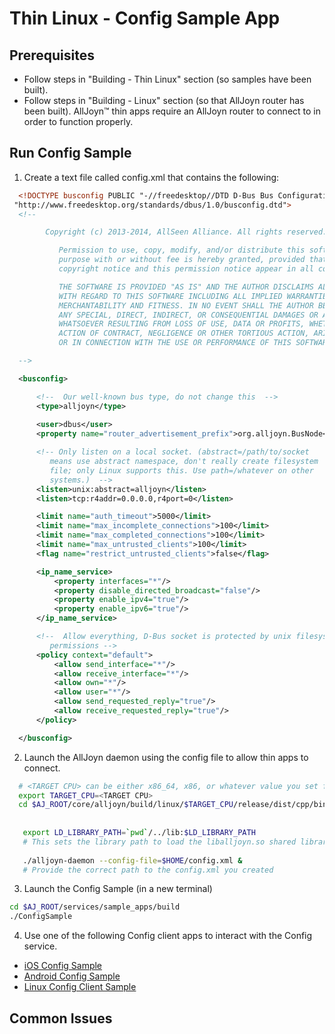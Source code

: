# Thin Linux - Config Sample App


## Prerequisites
* Follow steps in "Building - Thin Linux" section (so samples have been built).
* Follow steps in "Building - Linux" section (so that AllJoyn router has been built). AllJoyn&trade; thin apps require an AllJoyn router to connect to in order to function properly.

## Run Config Sample
1. Create a text file called config.xml that contains the following:

```xml
  <!DOCTYPE busconfig PUBLIC "-//freedesktop//DTD D-Bus Bus Configuration 1.0//EN"
 "http://www.freedesktop.org/standards/dbus/1.0/busconfig.dtd">
  <!--

        Copyright (c) 2013-2014, AllSeen Alliance. All rights reserved.

           Permission to use, copy, modify, and/or distribute this software for any
           purpose with or without fee is hereby granted, provided that the above
           copyright notice and this permission notice appear in all copies.

           THE SOFTWARE IS PROVIDED "AS IS" AND THE AUTHOR DISCLAIMS ALL WARRANTIES
           WITH REGARD TO THIS SOFTWARE INCLUDING ALL IMPLIED WARRANTIES OF
           MERCHANTABILITY AND FITNESS. IN NO EVENT SHALL THE AUTHOR BE LIABLE FOR
           ANY SPECIAL, DIRECT, INDIRECT, OR CONSEQUENTIAL DAMAGES OR ANY DAMAGES
           WHATSOEVER RESULTING FROM LOSS OF USE, DATA OR PROFITS, WHETHER IN AN
           ACTION OF CONTRACT, NEGLIGENCE OR OTHER TORTIOUS ACTION, ARISING OUT OF
           OR IN CONNECTION WITH THE USE OR PERFORMANCE OF THIS SOFTWARE.

  -->

  <busconfig>

      <!--  Our well-known bus type, do not change this  -->
      <type>alljoyn</type>
  
      <user>dbus</user>
      <property name="router_advertisement_prefix">org.alljoyn.BusNode</property>

      <!-- Only listen on a local socket. (abstract=/path/to/socket
         means use abstract namespace, don't really create filesystem
         file; only Linux supports this. Use path=/whatever on other
         systems.)  -->
      <listen>unix:abstract=alljoyn</listen>
      <listen>tcp:r4addr=0.0.0.0,r4port=0</listen>

      <limit name="auth_timeout">5000</limit>
      <limit name="max_incomplete_connections">100</limit>
      <limit name="max_completed_connections">100</limit>
      <limit name="max_untrusted_clients">100</limit>
      <flag name="restrict_untrusted_clients">false</flag>

      <ip_name_service>
          <property interfaces="*"/>
          <property disable_directed_broadcast="false"/>
          <property enable_ipv4="true"/>
          <property enable_ipv6="true"/>
      </ip_name_service>

      <!--  Allow everything, D-Bus socket is protected by unix filesystem
         permissions -->
      <policy context="default">
          <allow send_interface="*"/>
          <allow receive_interface="*"/>
          <allow own="*"/>
          <allow user="*"/>
          <allow send_requested_reply="true"/>
          <allow receive_requested_reply="true"/>
      </policy>

  </busconfig>
```

2. Launch the AllJoyn daemon using the config file to allow thin apps to connect.
  
```sh
  # <TARGET CPU> can be either x86_64, x86, or whatever value you set for CPU= when running SCons.
  export TARGET_CPU=<TARGET CPU>
  cd $AJ_ROOT/core/alljoyn/build/linux/$TARGET_CPU/release/dist/cpp/bin
   
     
   export LD_LIBRARY_PATH=`pwd`/../lib:$LD_LIBRARY_PATH
   # This sets the library path to load the liballjoyn.so shared library.
    
   ./alljoyn-daemon --config-file=$HOME/config.xml &
   # Provide the correct path to the config.xml you created
```

3. Launch the Config Sample (in a new terminal)
  
  ```sh
  cd $AJ_ROOT/services/sample_apps/build
  ./ConfigSample
  ```

4. Use one of the following Config client apps to interact with the Config service.

  * [iOS Config Sample][ios_config_sample]
  * [Android Config Sample][android_config_sample]
  * [Linux Config Client Sample][linux_config_sample]


## Common Issues


[ios_config_sample]: /develop/run_sample_apps/config/ios_osx
[android_config_sample]: /develop/run_sample_apps/config/android
[linux_config_sample]: /develop/run_sample_apps/config/linux

